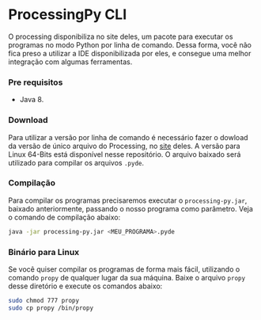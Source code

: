 # ProcessingPy CLI

O processing disponibiliza no site deles, um pacote para executar os programas no modo Python por linha de comando. Dessa forma, você não fica preso a utilizar a IDE disponibilizada por eles, e consegue uma melhor integração com algumas ferramentas.



### Pre requisitos

- Java 8.



### Download

Para utilizar a versão por linha de comando é necessário fazer o dowload da versão de único arquivo do Processing, no [site](https://py.processing.org/tutorials/command-line/) deles. A versão para Linux 64-Bits está disponível nesse repositório. O arquivo baixado será utilizado para compilar os arquivos `.pyde`.



### Compilação

Para compilar os programas precisaremos executar o `processing-py.jar`, baixado anteriormente, passando o nosso programa como parâmetro. Veja o comando de compilação abaixo:

```bash
java -jar processing-py.jar <MEU_PROGRAMA>.pyde
```



### Binário para Linux

Se você quiser compilar os programas de forma mais fácil, utilizando o comando `propy` de qualquer lugar da sua máquina. Baixe o arquivo `propy` desse diretório e execute os comandos abaixo:

```bash
sudo chmod 777 propy
sudo cp propy /bin/propy
```

